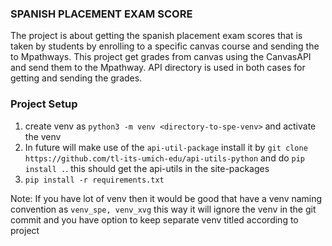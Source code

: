 ### SPANISH PLACEMENT EXAM SCORE

The project is about getting the spanish placement exam scores that is taken by students by enrolling to a specific canvas
course and sending the to Mpathways. This project get grades from canvas using the CanvasAPI and send them to the Mpathway. API directory
is used in both cases for getting and sending the grades.

### Project Setup
1. create venv as `python3 -m venv <directory-to-spe-venv>` and activate the venv
2. In future will make use of the `api-util-package` install it by `git clone https://github.com/tl-its-umich-edu/api-utils-python`
 and do `pip install .`. this should get the api-utils in the site-packages 
3. `pip install -r requirements.txt`


Note: If you have lot of venv then it would be good that have a venv naming convention as `venv_spe, venv_xvg`
this way it will ignore the venv in the git commit and you have option to keep separate venv titled according to project